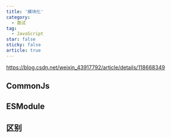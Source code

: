 ```yaml
---
title: '模块化'
category:
  - 面试
tag:
  - JavaScript
star: false
sticky: false  
article: true
---
```


https://blog.csdn.net/weixin_43917792/article/details/118668349

## CommonJs

## ESModule

## 区别
